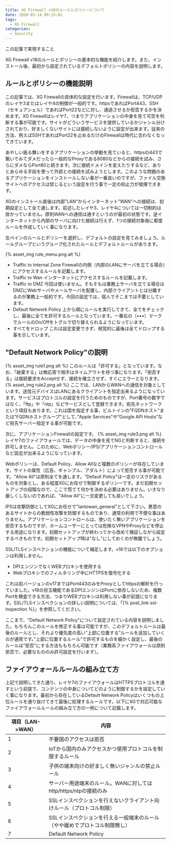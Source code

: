 ```yaml
---
title: XG Firewall v18のルールとポリシーについて
date: 2020-03-14 09:23:01
tags:
  - XG Firewall
categories:
  - Security
---
```

<p class="onepoint">この記事で実現すること</p>
XG Firewall v18のルールとポリシーの基本的な機能を紹介します。また、インストール後、最初から設定されているデフォルトポリシーの内容を説明します。
<!-- more -->

## ルールとポリシーの機能説明

この記事では、XG Firewallの具体的な設定を行います。Firewallは、TCP/UDPのレイヤ3またはレイヤ4の制御が一般的です。httpsであればPort443、SSH（セキュアシェル）であればPort22などに対し、通過させるか拒否するかを決めます。XG Firewallはレイヤ7、つまりアプリケーションの中身を見て可否を判断する事が可能です。サイトがどういうサービスを提供しているかジャンル分けされており、好ましくないサイトには接続しないように設定が出来ます。従来の方法、例えばSSHであればPort22を止めるだけのFirewallは時代に合わなくなってきています。

あやしい振る舞いをするアプリケーションの挙動を見ていると、httpsの443で繋いでみてダメだったら一般的なProxyである8080などからの接続を試み、さらにダメならPort80と続きます。次に接続ドメインを変えたりするなど、ありとあらゆる手段を使って外部との接続を試みようとします。このような問題のあるアプリケーションをインストールしない事が一番良いのですが、ファイル交換サイトへのアクセスは禁じるという設定を行う事で一定の抑止力が発揮できます。

XGのインストール直後は内部”LAN"からインターネット"WAN"への接続は、初期設定として全て通します。前述したレイヤ3、レイヤ4については一切制約は掛かっていません。原則WANへの通信は通すというのが最初の状態です。逆インターネットから内部のサーバに向けた接続は行えず、1つの接続対象毎に都度ルールを作成していく事になります。

左ペインのルールとポリシーを選択し、デフォルトの設定を見てみましょう。ルールグループというグループ化されたルールとデフォルトルールがあります。

{% asset_img rule_menu.png alt %}

- Traffic to Internal Zone
 Firewallの内側（内部のLANにサーバを立てる場合）にアクセスするルールを記載します。
- Traffic to Wan
 インターネットにアクセスするルールを記載します。
- Traffic to DMZ
 今回は使いません。そもそもは業務上サーバを立てる場合はDMZにWebサーバやメールサーバを配置し、内部クライアントとは分離するのが業務上一般的です。今回の設定では、個人でそこまでは不要としています。
- Default Network Policy
 上から順にルールを実行してきて、全てをチェックし、最後に全てを許可するルールとなっています。一番右の（•••）マークでルールのOn/Offをトグルで切り替えられるようになっています。
- すべてをドロップ
 これは設定変更できず、視覚的に最後は全てドロップする事を示しています。

## "Default Network Policy"の説明

{% asset_img rule1.png alt %}
このルールは「許可する」となっています。なお、「破棄する」は無応答で相手はタイムアウトを待つ事になります。「拒否する」は接続要求をAcceptせず、接続を確立させず、すぐにエラーとなります。
{% asset_img rule2.png alt %}
ここでは、LANからWANへの通信を対象としています。送信元デバイスはLANにあるクライアントを指定出来るようになっています。サービスはプロトコルの設定を行うためのものですが、Port番号の数字ではなく、「ftp」や「ntp」などサービスとして登録できます。宛先ネットワークという項目もあります。これは国を指定する事、ビルトインの"FQDNホスト"または"FQDNホストグループ"として、”Apple Services"や”Google API Hosts”など宛先サーバー指定する事が可能です。

次に、アプリケーションFirewallの設定です。
{% asset_img rule3.png alt %}
レイヤ7のファイアウォールでは、データの中身を見てNGと判断すると、接続を許可しません。このために、Webポリシー/IPS/アプリケーションコントロールなど設定が出来るようになっています。

Webポリシーは、Default Policy、Allow Allなど複数のポリシーが存在しています。サイトの属性（広告、ギャンブル、アダルト）によって拒否する事が可能です。"Allow All"は原則全てを通します。"Default Policy"は一定のリスクがあるものを対象とし、ある程度XGにお任せで制御するポリシーです。まだ初期セットアップの段階なので、ここで慌てて何かを決める必要はありません。いきなり厳しくしないのであれば、"Allow All"に一旦変更しても良いでしょう。

IPSは攻撃防御としてXGにお任せで"lantowan_general"として下さい。悪意のあるサイトからの脆弱性攻撃を防御するものであり、通常の利用で不便な事はありません。アプリケーションコントロールは、使いたく無いアプリケーションを拒否するものですが、ホームユーザーにとっては危険なVPNやProxyなどを停止する用途になります。初期セットアップが終わってから改めて検証しながら設定するべきものです。初期セットアップ時は"なし"にしておくのが無難でしょう。

SSL/TLSインスペクションの機能について補足します。v18では以下のオプションは利用しません。
- DPIエンジンでなくWEBプロキシを使用する
- Webプロキシでのフィルタリング中にHTTPSを復号化する

これは前バージョンのv17まではPort443のみをProxyとしてhttpsの解析を行っていました。v18の目玉機能であるDPIエンジンはPortに依存しないため、複数Portを検査できる方法、つまりWEBプロキシは利用しない事が前提になります。SSL/TLSインスペクションの詳しい説明については、「{% post_link ssl-inspection %}」を参照してください。

ここまで、"Default Network Policy"について設定されている内容を説明しました。もちろんこのルールを修正する事は可能ですが、このデフォルトルールは最後のルールとし、それより優先度の高い”上部に位置する”ルールを追加していくのが通常です。”上部に位置するルール”で許可するものを細かく設定し、最後のルールは”拒否”にする方法ももちろん可能です（業務系ファイアウォールは原則拒否で、必要なもののみ許可設定を行います）。

## ファイアウォールルールの組み立て方

上記で説明してきた通り、レイヤ7のファイアウォールはHTTPSプロトコルを通すという前提で、コンテンツの中身についてどのように制御するかを設定していく事になります。最初から存在しているDefault Network Policyはいくつもの上位ルールを通り抜けてきて最後に処理するルールです。以下にXGで対応可能なファイアウォールルールの組み立て方の一例について記載します。

 | 項目（LAN->WAN） | 内容                                                                        |
 | ---------------- | --------------------------------------------------------------------------- |
 | 1                | 不要国のアクセスは拒否                                                      |
 | 2                | IoTから国内のみアクセスかつ使用プロトコルを制限するルール                   |
 | 3                | 子供の端末向けの好ましく無いジャンルの禁止ルール                            |
 | 4                | サーバー用途端末のルール。WANに対してはhttp/https/ntpの接続のみ             |
 | 5                | SSLインスペクションを行えないクライアント向けルール（プロトコル制限）       |
 | 6                | SSLインスペクションを行える一般端末のルール（やや緩めでプロトコル制限無し） |
 | 7                | Default Network Policy                                                      |

